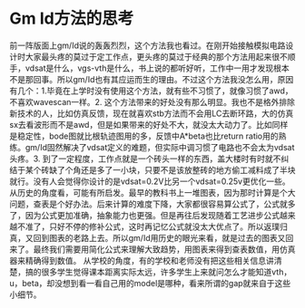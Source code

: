 # Gm Id方法的思考
前一阵版面上gm/Id说的轰轰烈烈，这个方法我也看过。在刚开始接触模拟电路设计时大家最头疼的莫过于定工作点，更头疼的莫过于经典的那个方法用起来很不顺手，vdsat是什么，vgs-vth是什么，书上说的都听好听，工作中一用才发现根本不是那回事。所以gm/Id也有其应运而生的理由。不过这个方法我没怎么用，原因有几个：1.毕竟在上学时没有使用这个方法，就有些不习惯了，就像习惯了awd，不喜欢wavescan一样。2. 这个方法带来的好处没有那么明显。我也不是格外排除新技术的人，比如仿真反馈，现在就喜欢stb方法而不会用LC去断环路，大的仿真sx去看波形而不是awd，但是如果带来的好处不大，就没太大动力了。比如同样是稳定性，bode图就比根轨迹图用的多，反馈中A*beta也比return ratio用的熟练。gm/Id固然解决了vdsat定义的难题，但实际中调习惯了电路也不会太为vdsat头疼。3. 到了一定程度，工作点就是一个砖头一样的东西，盖大楼时有时就不纠结于某个砖缺了个角还是多了一小块，只要不是该放整砖的地方偷工减料成了半块就行。没有人会觉得你设计的是vdsat=0.2V比另一个vdsat=0.25v更优化一些。
从历史的角度看，可能有所启发。最早的教科书上一堆图表，因为那时计算是个大问题，查表是个好办法。后来计算的难度下降，大家都很容易算公式了，公式就多了，因为公式更加准确，抽象能力也更强。但是再往后发现随着工艺进步公式越来越不准了，只好不停的修补公式，这时再记忆公式就没太大优点了。所以返璞归真，又回到图表的老路上去。所以gm/Id用历史的眼光来看，就是过去的图表又回来了。最终我们需要用简化公式来理解大致趋势，用图表来得到查表数值，用仿真器来精确得到数值。
从学校的角度，有的学校和老师没有把这些相关信息讲清楚，搞的很多学生觉得课本距离实际太远，许多学生上来就问怎么才能知道vth，u，beta，却没想到看一看自己用的model是哪种，看来所谓的gap就来自于这些小细节。
 

